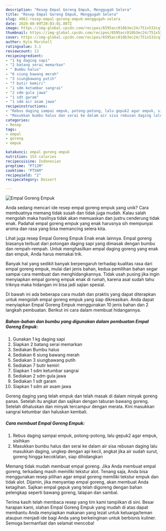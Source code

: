 ```yaml
---
description: "Resep Empal Goreng Empuk, Menggugah Selera"
title: "Resep Empal Goreng Empuk, Menggugah Selera"
slug: 4061-resep-empal-goreng-empuk-menggugah-selera
date: 2020-08-09T20:03:01.807Z
image: https://img-global.cpcdn.com/recipes/6595acc010b3ec24/751x532cq70/empal-goreng-empuk-foto-resep-utama.jpg
thumbnail: https://img-global.cpcdn.com/recipes/6595acc010b3ec24/751x532cq70/empal-goreng-empuk-foto-resep-utama.jpg
cover: https://img-global.cpcdn.com/recipes/6595acc010b3ec24/751x532cq70/empal-goreng-empuk-foto-resep-utama.jpg
author: Kyle Marshall
ratingvalue: 3.1
reviewcount: 13
recipeingredient:
- "1 kg daging sapi"
- "2 batang serai memarkan"
- " Bumbu halus"
- "6 siung bawang merah"
- "3 siungbawang putih"
- "7 butir kemiri"
- "1 sdm ketumbar sangrai"
- "2 sdm gula jawa"
- "1 sdt garam"
- "1 sdm air asam jawa"
recipeinstructions:
- "Rebus daging sampai empuk, potong-potong, lalu gepuk2 agar empuk, sisihkan"
- "Masukkan bumbu halus dan serai ke dalam air sisa rebusan daging lalu masukkan daging, ungkep dengan api kecil, angkat jika air sudah surut, goreng hingga kecoklatan, siap dihidangkan"
categories:
- Resep
tags:
- empal
- goreng
- empuk

katakunci: empal goreng empuk 
nutrition: 153 calories
recipecuisine: Indonesian
preptime: "PT12M"
cooktime: "PT56M"
recipeyield: "2"
recipecategory: Dessert

---
```



![Empal Goreng Empuk](https://img-global.cpcdn.com/recipes/6595acc010b3ec24/751x532cq70/empal-goreng-empuk-foto-resep-utama.jpg)

Anda sedang mencari ide resep empal goreng empuk yang unik? Cara membuatnya memang tidak susah dan tidak juga mudah. Kalau salah mengolah maka hasilnya tidak akan memuaskan dan justru cenderung tidak enak. Padahal empal goreng empuk yang enak harusnya sih mempunyai aroma dan rasa yang bisa memancing selera kita.

Lihat juga resep Empal Goreng Empuk Enak enak lainnya. Empal goreng biasanya terbuat dari potongan daging sapi yang dimasak dengan bumbu dan rempah-rempah. Untuk menghasilkan empal daging goreng yang enak dan empuk, Anda harus memakai trik.

Banyak hal yang sedikit banyak berpengaruh terhadap kualitas rasa dari empal goreng empuk, mulai dari jenis bahan, kedua pemilihan bahan segar sampai cara membuat dan menghidangkannya. Tidak usah pusing jika ingin menyiapkan empal goreng empuk enak di rumah, karena asal sudah tahu triknya maka hidangan ini bisa jadi sajian spesial.


Di bawah ini ada beberapa cara mudah dan praktis yang dapat diterapkan untuk mengolah empal goreng empuk yang siap dikreasikan. Anda dapat menyiapkan Empal Goreng Empuk menggunakan 10 jenis bahan dan 2 langkah pembuatan. Berikut ini cara dalam membuat hidangannya.

<!--inarticleads1-->

##### Bahan-bahan dan bumbu yang digunakan dalam pembuatan Empal Goreng Empuk:

1. Gunakan 1 kg daging sapi
1. Siapkan 2 batang serai memarkan
1. Sediakan  Bumbu halus
1. Sediakan 6 siung bawang merah
1. Sediakan 3 siungbawang putih
1. Sediakan 7 butir kemiri
1. Siapkan 1 sdm ketumbar sangrai
1. Sediakan 2 sdm gula jawa
1. Sediakan 1 sdt garam
1. Siapkan 1 sdm air asam jawa


Goreng daging yang telah empuk dan telah masak di dalam minyak goreng panas. Setelah itu angkat dan sajikan dengan taburan bawang goreng. Setelah dihaluskan dan minyak tercampur dengan merata. Kini masukkan sangrai ketumbar dan haluskan kembali. 

<!--inarticleads2-->

##### Cara membuat Empal Goreng Empuk:

1. Rebus daging sampai empuk, potong-potong, lalu gepuk2 agar empuk, sisihkan
1. Masukkan bumbu halus dan serai ke dalam air sisa rebusan daging lalu masukkan daging, ungkep dengan api kecil, angkat jika air sudah surut, goreng hingga kecoklatan, siap dihidangkan


Memang tidak mudah membuat empal goreng. Jika Anda membuat empal goreng, terkadang masih memiliki tekstur alot. Tenang saja, Anda bisa menggunakan resep pilihan agar empal goreng memiliki tekstur empuk dan tidak alot. Dijamin, jika menyantap empal goreng, akan membuat Anda ketagihan. Sajikan empal gepuk yang telah digoreng dengan bahan pelengkap seperti bawang goreng, lalapan dan sambal. 

Terima kasih telah membaca resep yang tim kami tampilkan di sini. Besar harapan kami, olahan Empal Goreng Empuk yang mudah di atas dapat membantu Anda menyiapkan makanan yang lezat untuk keluarga/teman ataupun menjadi ide bagi Anda yang berkeinginan untuk berbisnis kuliner. Semoga bermanfaat dan selamat mencoba!

